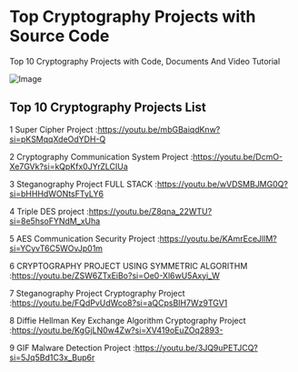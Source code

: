 # Top Cryptography Projects with Source Code
Top 10 Cryptography Projects with Code, Documents And Video Tutorial 

![Image](https://github.com/user-attachments/assets/36f8242b-7c43-46aa-8d00-c2fe29f22af9)

## Top 10 Cryptography Projects List

1	Super Cipher Project	                                      :https://youtu.be/mbGBaiqdKnw?si=pKSMqqXdeOdYDH-Q

2	Cryptography Communication System Project	                  :https://youtu.be/DcmO-Xe7GVk?si=kQpKfx0JYrZLCIUa

3	Steganography Project FULL STACK	                          :https://youtu.be/wVDSMBJMG0Q?si=bHHHdWONtsFTyLY6

4	Triple DES project	                                        :https://youtu.be/Z8qna_22WTU?si=8e5hsoFYNdM_xUha

5	AES Communication Security Project	                        :https://youtu.be/KAmrEceJllM?si=YCyvT6C5WOvJp01m

6	CRYPTOGRAPHY PROJECT USING SYMMETRIC ALGORITHM	            :https://youtu.be/ZSW6ZTxEiBo?si=Oe0-Xl6wU5Axyi_W

7	Steganography Project Cryptography Project	                :https://youtu.be/FQdPvUdWco8?si=aQCpsBIH7Wz9TGV1

8	Diffie Hellman Key Exchange Algorithm Cryptography Project	:https://youtu.be/KgGjLN0w4Zw?si=XV419oEuZOq2893-

9	GIF Malware Detection Project	                              :https://youtu.be/3JQ9uPETJCQ?si=5Jq5Bd1C3x_Bup6r
